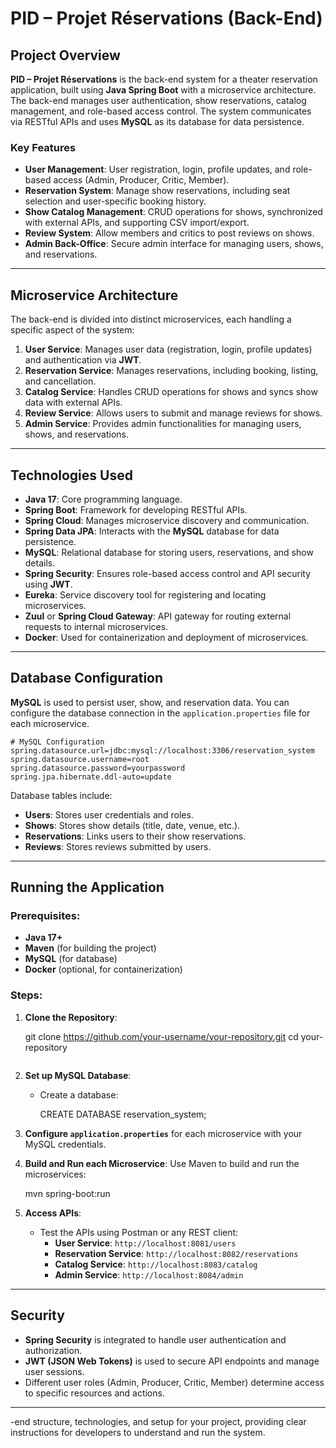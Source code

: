 
# PID – Projet Réservations (Back-End)

## Project Overview

**PID – Projet Réservations** is the back-end system for a theater reservation application, built using **Java Spring Boot** with a microservice architecture. The back-end manages user authentication, show reservations, catalog management, and role-based access control. The system communicates via RESTful APIs and uses **MySQL** as its database for data persistence.

### Key Features

- **User Management**: User registration, login, profile updates, and role-based access (Admin, Producer, Critic, Member).
- **Reservation System**: Manage show reservations, including seat selection and user-specific booking history.
- **Show Catalog Management**: CRUD operations for shows, synchronized with external APIs, and supporting CSV import/export.
- **Review System**: Allow members and critics to post reviews on shows.
- **Admin Back-Office**: Secure admin interface for managing users, shows, and reservations.

---

## Microservice Architecture

The back-end is divided into distinct microservices, each handling a specific aspect of the system:

1. **User Service**: Manages user data (registration, login, profile updates) and authentication via **JWT**.
2. **Reservation Service**: Manages reservations, including booking, listing, and cancellation.
3. **Catalog Service**: Handles CRUD operations for shows and syncs show data with external APIs.
4. **Review Service**: Allows users to submit and manage reviews for shows.
5. **Admin Service**: Provides admin functionalities for managing users, shows, and reservations.

---

## Technologies Used

- **Java 17**: Core programming language.
- **Spring Boot**: Framework for developing RESTful APIs.
- **Spring Cloud**: Manages microservice discovery and communication.
- **Spring Data JPA**: Interacts with the **MySQL** database for data persistence.
- **MySQL**: Relational database for storing users, reservations, and show details.
- **Spring Security**: Ensures role-based access control and API security using **JWT**.
- **Eureka**: Service discovery tool for registering and locating microservices.
- **Zuul** or **Spring Cloud Gateway**: API gateway for routing external requests to internal microservices.
- **Docker**: Used for containerization and deployment of microservices.

---

## Database Configuration

**MySQL** is used to persist user, show, and reservation data. You can configure the database connection in the `application.properties` file for each microservice.

```properties
# MySQL Configuration
spring.datasource.url=jdbc:mysql://localhost:3306/reservation_system
spring.datasource.username=root
spring.datasource.password=yourpassword
spring.jpa.hibernate.ddl-auto=update
```

Database tables include:

- **Users**: Stores user credentials and roles.
- **Shows**: Stores show details (title, date, venue, etc.).
- **Reservations**: Links users to their show reservations.
- **Reviews**: Stores reviews submitted by users.

---

## Running the Application

### Prerequisites:
- **Java 17+**
- **Maven** (for building the project)
- **MySQL** (for database)
- **Docker** (optional, for containerization)

### Steps:

1. **Clone the Repository**:
  
   git clone https://github.com/your-username/your-repository.git
   cd your-repository
   ```

2. **Set up MySQL Database**:
    - Create a database:
      
      CREATE DATABASE reservation_system;
    

3. **Configure `application.properties`** for each microservice with your MySQL credentials.

4. **Build and Run each Microservice**:
   Use Maven to build and run the microservices:
 
   mvn spring-boot:run


5. **Access APIs**:
    - Test the APIs using Postman or any REST client:
        - **User Service**: `http://localhost:8081/users`
        - **Reservation Service**: `http://localhost:8082/reservations`
        - **Catalog Service**: `http://localhost:8083/catalog`
        - **Admin Service**: `http://localhost:8084/admin`

---

## Security

- **Spring Security** is integrated to handle user authentication and authorization.
- **JWT (JSON Web Tokens)** is used to secure API endpoints and manage user sessions.
- Different user roles (Admin, Producer, Critic, Member) determine access to specific resources and actions.

---

-end structure, technologies, and setup for your project, providing clear instructions for developers to understand and run the system.